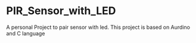 # PIR_Sensor_with_LED 
A personal Project to pair sensor with led. This project is based on Aurdino and C language

